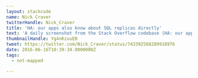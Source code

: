 ```yaml
---
layout: stackcode
name: Nick Craver
twitterHandle: Nick_Craver
title: 'HA: our apps also know about SQL replicas directly'
text: 'A daily screenshot from the Stack Overflow codebase (HA: our apps also know about SQL replicas directly). '
thumbnailHandle: Yg4nKzuuEB
tweet: https://twitter.com/Nick_Craver/status/743392568289918976
date: 2016-06-16T10:39:34.0000000Z
tags:
  - not-mapped

---
```

